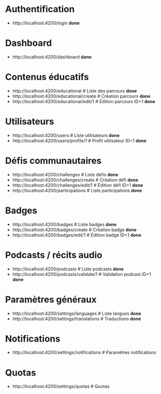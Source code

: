 # Authentification
- http://localhost:4200/login **done**

# Dashboard
- http://localhost:4200/dashboard **done**

# Contenus éducatifs
- http://localhost:4200/educational          # Liste des parcours **done**
- http://localhost:4200/educational/create   # Création parcours **done**
- http://localhost:4200/educational/edit/1   # Édition parcours ID=1 **done**

# Utilisateurs
- http://localhost:4200/users                # Liste utilisateurs **done**
- http://localhost:4200/users/profile/1      # Profil utilisateur ID=1 **done**

# Défis communautaires
- http://localhost:4200/challenges           # Liste défis **done**
- http://localhost:4200/challenges/create    # Création défi **done**
- http://localhost:4200/challenges/edit/1    # Édition défi ID=1 **done**
- http://localhost:4200/participations       # Liste participations **done**

# Badges
- http://localhost:4200/badges               # Liste badges **done**
- http://localhost:4200/badges/create        # Création badge **done**
- http://localhost:4200/badges/edit/1        # Édition badge ID=1 **done**

# Podcasts / récits audio
- http://localhost:4200/podcasts             # Liste podcasts **done**
- http://localhost:4200/podcasts/validate/1  # Validation podcast ID=1 **done**

# Paramètres généraux
- http://localhost:4200/settings/languages      # Liste langues **done**
- http://localhost:4200/settings/translations   # Traductions **done**

# Notifications
- http://localhost:4200/settings/notifications # Paramètres notifications

# Quotas
- http://localhost:4200/settings/quotas        # Quotas
